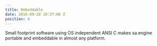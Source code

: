 ```yaml
---
title: Embeddable
date: 2016-09-28 10:37:00 Z
position: 4
---
```


Small footprint software using OS independent ANSI C makes sa.engine portable and embeddable in almost any platform.